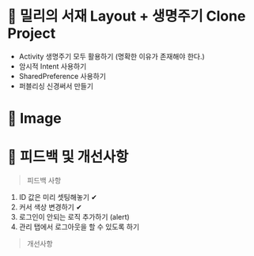 # 📌 밀리의 서재 Layout + 생명주기 Clone Project
- Activity 생명주기 모두 활용하기 (명확한 이유가 존재해야 한다.)
- 암시적 Intent 사용하기
- SharedPreference 사용하기
- 퍼블리싱 신경써서 만들기


# 📌 Image


# 📌 피드백 및 개선사항

> 피드백 사항
1. ID 값은 미리 셋팅해놓기 ✔
2. 커서 색상 변경하기 ✔
3. 로그인이 안되는 로직 추가하기 (alert)
4. 관리 탭에서 로그아웃을 할 수 있도록 하기


> 개선사항

